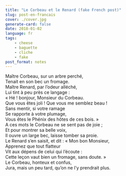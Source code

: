```yaml
---
title: "Le Corbeau et le Renard (fake French post)"
slug: post-en-francais
cover: ./cover.jpg
generate-card: false
date: 2018-01-02
language: fr
tags:
    - cheese
    - baguette
    - cliche
    - fake
post_format: notes
---
```


Maître Corbeau, sur un arbre perché,  
Tenait en son bec un fromage.  
Maître Renard, par l’odeur alléché,  
Lui tint à peu près ce langage :  
« Hé ! bonjour, Monsieur du Corbeau.  
Que vous êtes joli ! Que vous me semblez beau !  
Sans mentir, si votre ramage  
Se rapporte à votre plumage,  
Vous êtes le Phénix des hôtes de ces bois. »  
A ces mots le Corbeau ne se sent pas de joie ;  
Et pour montrer sa belle voix,  
Il ouvre un large bec, laisse tomber sa proie.  
Le Renard s’en saisit, et dit : « Mon bon Monsieur,  
Apprenez que tout flatteur  
Vit aux dépens de celui qui l’écoute :  
Cette leçon vaut bien un fromage, sans doute. »  
Le Corbeau, honteux et confus,  
Jura, mais un peu tard, qu’on ne l’y prendrait plus.